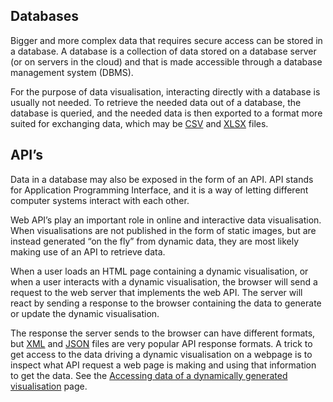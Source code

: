 ## Databases

Bigger and more complex data that requires secure access can be stored in a database. A database is a collection of data stored on a database server (or on servers in the cloud) and that is made accessible through a database management system (DBMS).

For the purpose of data visualisation, interacting directly with a database is usually not needed. To retrieve the needed data out of a database, the database is queried, and the needed data is then exported to a format more suited for exchanging data, which may be <span class='internal-link'>[CSV](csv-files)</span> and <span class='internal-link'>[XLSX](excel-files)</span> files.

## API’s

Data in a database may also be exposed in the form of an API. API stands for Application Programming Interface, and it is a way of letting different computer systems interact with each other.

Web API’s play an important role in online and interactive data visualisation. When visualisations are not published in the form of static images, but are instead generated “on the fly” from dynamic data, they are most likely making use of an API to retrieve data.

When a user loads an HTML page containing a dynamic visualisation, or when a user interacts with a dynamic visualisation, the browser will send a request to the web server that implements the web API. The server will react by sending a response to the browser containing the data to generate or update the dynamic visualisation.

The response the server sends to the browser can have different formats, but <span class='internal-link'>[XML](xml-files)</span> and <span class='internal-link'>[JSON](json-files)</span> files are very popular API response formats. A trick to get access to the data driving a dynamic visualisation on a webpage is to inspect what API request a web page is making and using that information to get the data. See the <span class='internal-link'>[Accessing data of a dynamically generated visualisation](accessing-data-of-a-dynamically-generated-visualisation)</span> page.